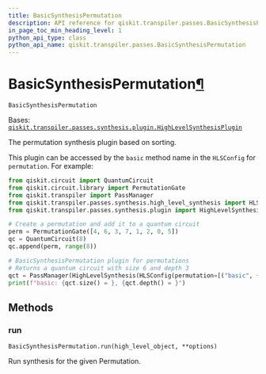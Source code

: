 ```yaml
---
title: BasicSynthesisPermutation
description: API reference for qiskit.transpiler.passes.BasicSynthesisPermutation
in_page_toc_min_heading_level: 1
python_api_type: class
python_api_name: qiskit.transpiler.passes.BasicSynthesisPermutation
---
```


# BasicSynthesisPermutation[¶](#basicsynthesispermutation "Permalink to this headline")

<span id="qiskit.transpiler.passes.BasicSynthesisPermutation" />

`BasicSynthesisPermutation`

Bases: [`qiskit.transpiler.passes.synthesis.plugin.HighLevelSynthesisPlugin`](qiskit.transpiler.passes.synthesis.plugin.HighLevelSynthesisPlugin "qiskit.transpiler.passes.synthesis.plugin.HighLevelSynthesisPlugin")

The permutation synthesis plugin based on sorting.

This plugin can be accessed by the `basic` method name in the `HLSConfig` for `permutation`. For example:

```python
from qiskit.circuit import QuantumCircuit
from qiskit.circuit.library import PermutationGate
from qiskit.transpiler import PassManager
from qiskit.transpiler.passes.synthesis.high_level_synthesis import HLSConfig, HighLevelSynthesis
from qiskit.transpiler.passes.synthesis.plugin import HighLevelSynthesisPluginManager

# Create a permutation and add it to a quantum circuit
perm = PermutationGate([4, 6, 3, 7, 1, 2, 0, 5])
qc = QuantumCircuit(8)
qc.append(perm, range(8))

# BasicSynthesisPermutation plugin for permutations
# Returns a quantum circuit with size 6 and depth 3
qct = PassManager(HighLevelSynthesis(HLSConfig(permutation=[("basic", {})]))).run(qc)
print(f"basic: {qct.size() = }, {qct.depth() = }")
```

## Methods

### run

<span id="qiskit.transpiler.passes.BasicSynthesisPermutation.run" />

`BasicSynthesisPermutation.run(high_level_object, **options)`

Run synthesis for the given Permutation.

